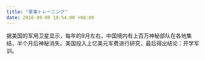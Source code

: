```yaml
---
title: "軍事トレーニング"
date: 2016-09-08 18:54:00 +08:00
---
```


据美国的军用卫星显示，每年的9月左右，中国境内有上百万神秘部队在各地集结，半个月后神秘消失。美国投入上亿美元军费进行研究，最后得出结论：开学军训。 